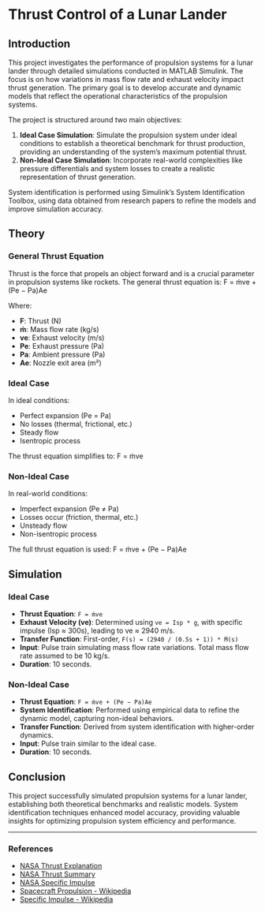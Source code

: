 
# Thrust Control of a Lunar Lander

## Introduction

This project investigates the performance of propulsion systems for a lunar lander through detailed simulations conducted in MATLAB Simulink. The focus is on how variations in mass flow rate and exhaust velocity impact thrust generation. The primary goal is to develop accurate and dynamic models that reflect the operational characteristics of the propulsion systems.

The project is structured around two main objectives:
1. **Ideal Case Simulation**: Simulate the propulsion system under ideal conditions to establish a theoretical benchmark for thrust production, providing an understanding of the system’s maximum potential thrust.
2. **Non-Ideal Case Simulation**: Incorporate real-world complexities like pressure differentials and system losses to create a realistic representation of thrust generation.

System identification is performed using Simulink’s System Identification Toolbox, using data obtained from research papers to refine the models and improve simulation accuracy.

## Theory

### General Thrust Equation
Thrust is the force that propels an object forward and is a crucial parameter in propulsion systems like rockets. The general thrust equation is:
F = ṁve + (Pe − Pa)Ae

Where:
- **F**: Thrust (N)
- **ṁ**: Mass flow rate (kg/s)
- **ve**: Exhaust velocity (m/s)
- **Pe**: Exhaust pressure (Pa)
- **Pa**: Ambient pressure (Pa)
- **Ae**: Nozzle exit area (m²)

### Ideal Case
In ideal conditions:
- Perfect expansion (Pe = Pa)
- No losses (thermal, frictional, etc.)
- Steady flow
- Isentropic process

The thrust equation simplifies to:
F = ṁve


### Non-Ideal Case
In real-world conditions:
- Imperfect expansion (Pe ≠ Pa)
- Losses occur (friction, thermal, etc.)
- Unsteady flow
- Non-isentropic process

The full thrust equation is used:
F = ṁve + (Pe − Pa)Ae

## Simulation

### Ideal Case
- **Thrust Equation**: `F = ṁve`
- **Exhaust Velocity (ve)**: Determined using `ve = Isp * g`, with specific impulse (Isp ≈ 300s), leading to ve ≈ 2940 m/s.
- **Transfer Function**: First-order, `F(s) = (2940 / (0.5s + 1)) * Ṁ(s)`
- **Input**: Pulse train simulating mass flow rate variations. Total mass flow rate assumed to be 10 kg/s.
- **Duration**: 10 seconds.

### Non-Ideal Case
- **Thrust Equation**: `F = ṁve + (Pe − Pa)Ae`
- **System Identification**: Performed using empirical data to refine the dynamic model, capturing non-ideal behaviors.
- **Transfer Function**: Derived from system identification with higher-order dynamics.
- **Input**: Pulse train similar to the ideal case.
- **Duration**: 10 seconds.

## Conclusion

This project successfully simulated propulsion systems for a lunar lander, establishing both theoretical benchmarks and realistic models. System identification techniques enhanced model accuracy, providing valuable insights for optimizing propulsion system efficiency and performance.

---

### References
- [NASA Thrust Explanation](https://www.grc.nasa.gov/www/k-12/airplane/rockth.html)
- [NASA Thrust Summary](https://www.grc.nasa.gov/www/k-12/airplane/rktthsum.html)
- [NASA Specific Impulse](https://www.grc.nasa.gov/www/k-12/airplane/specimp.html)
- [Spacecraft Propulsion - Wikipedia](https://en.wikipedia.org/wiki/Spacecraft_propulsion)
- [Specific Impulse - Wikipedia](https://en.wikipedia.org/wiki/Specific_impulse)
